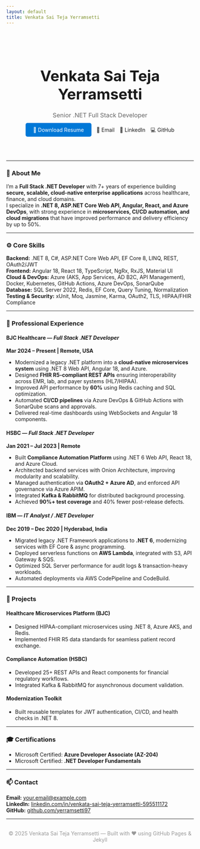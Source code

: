```yaml
---
layout: default
title: Venkata Sai Teja Yerramsetti
---
```


<div style="text-align:center; padding: 40px 0;">
  <h1 style="font-size:2.5rem; margin-bottom:10px;">Venkata Sai Teja Yerramsetti</h1>
  <h3 style="font-weight:normal; color:#666;">Senior .NET Full Stack Developer</h3>
  <p style="margin-top:20px;">
    <a href="./resume.pdf" style="background:#0078d7; color:#fff; padding:10px 20px; border-radius:5px; text-decoration:none;">📄 Download Resume</a>
    <a href="mailto:your.email@example.com" style="margin-left:10px; text-decoration:none;">📧 Email</a>
    <a href="https://www.linkedin.com/in/venkata-sai-teja-yerramsetti-595511172/" style="margin-left:10px; text-decoration:none;">🔗 LinkedIn</a>
    <a href="https://github.com/yerramsetti97" style="margin-left:10px; text-decoration:none;">💻 GitHub</a>
  </p>
</div>

---

### 👋 About Me
I’m a **Full Stack .NET Developer** with 7+ years of experience building **secure, scalable, cloud-native enterprise applications** across healthcare, finance, and cloud domains.  
I specialize in **.NET 8, ASP.NET Core Web API, Angular, React, and Azure DevOps**, with strong experience in **microservices, CI/CD automation, and cloud migrations** that have improved performance and delivery efficiency by up to 50%.

---

### ⚙️ Core Skills

**Backend:** .NET 8, C#, ASP.NET Core Web API, EF Core 8, LINQ, REST, OAuth2/JWT  
**Frontend:** Angular 18, React 18, TypeScript, NgRx, RxJS, Material UI  
**Cloud & DevOps:** Azure (AKS, App Services, AD B2C, API Management), Docker, Kubernetes, GitHub Actions, Azure DevOps, SonarQube  
**Database:** SQL Server 2022, Redis, EF Core, Query Tuning, Normalization  
**Testing & Security:** xUnit, Moq, Jasmine, Karma, OAuth2, TLS, HIPAA/FHIR Compliance  

---

### 💼 Professional Experience

#### **BJC Healthcare** — *Full Stack .NET Developer*  
**Mar 2024 – Present | Remote, USA**  
- Modernized a legacy .NET platform into a **cloud-native microservices system** using .NET 8 Web API, Angular 18, and Azure.  
- Designed **FHIR R5-compliant REST APIs** ensuring interoperability across EMR, lab, and payer systems (HL7/HIPAA).  
- Improved API performance by **60%** using Redis caching and SQL optimization.  
- Automated **CI/CD pipelines** via Azure DevOps & GitHub Actions with SonarQube scans and approvals.  
- Delivered real-time dashboards using WebSockets and Angular 18 components.  

#### **HSBC** — *Full Stack .NET Developer*  
**Jan 2021 – Jul 2023 | Remote**  
- Built **Compliance Automation Platform** using .NET 6 Web API, React 18, and Azure Cloud.  
- Architected backend services with Onion Architecture, improving modularity and scalability.  
- Managed authentication via **OAuth2 + Azure AD**, and enforced API governance via Azure APIM.  
- Integrated **Kafka & RabbitMQ** for distributed background processing.  
- Achieved **90%+ test coverage** and 40% fewer post-release defects.

#### **IBM** — *IT Analyst / .NET Developer*  
**Dec 2019 – Dec 2020 | Hyderabad, India**  
- Migrated legacy .NET Framework applications to **.NET 6**, modernizing services with EF Core & async programming.  
- Deployed serverless functions on **AWS Lambda**, integrated with S3, API Gateway & SQS.  
- Optimized SQL Server performance for audit logs & transaction-heavy workloads.  
- Automated deployments via AWS CodePipeline and CodeBuild.

---

### 🚀 Projects

#### **Healthcare Microservices Platform (BJC)**
- Designed HIPAA-compliant microservices using .NET 8, Azure AKS, and Redis.  
- Implemented FHIR R5 data standards for seamless patient record exchange.

#### **Compliance Automation (HSBC)**
- Developed 25+ REST APIs and React components for financial regulatory workflows.  
- Integrated Kafka & RabbitMQ for asynchronous document validation.

#### **Modernization Toolkit**
- Built reusable templates for JWT authentication, CI/CD, and health checks in .NET 8.

---

### 🎓 Certifications
- Microsoft Certified: **Azure Developer Associate (AZ-204)**  
- Microsoft Certified: **.NET Developer Fundamentals**

---

### 📫 Contact
**Email:** your.email@example.com  
**LinkedIn:** [linkedin.com/in/venkata-sai-teja-yerramsetti-595511172](https://www.linkedin.com/in/venkata-sai-teja-yerramsetti-595511172)  
**GitHub:** [github.com/yerramsetti97](https://github.com/yerramsetti97)

---

<div style="text-align:center; font-size:14px; color:#999; margin-top:30px;">
  © 2025 Venkata Sai Teja Yerramsetti — Built with ❤️ using GitHub Pages & Jekyll
</div>
